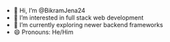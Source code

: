 - 👋 Hi, I’m @BikramJena24
- 👀 I’m interested in full stack web development
- 🌱 I’m currently exploring newer backend frameworks
- 😄 Pronouns: He/Him

<!---
BikramJena24/BikramJena24 is a ✨ special ✨ repository because its `README.md` (this file) appears on your GitHub profile.
You can click the Preview link to take a look at your changes.
--->
